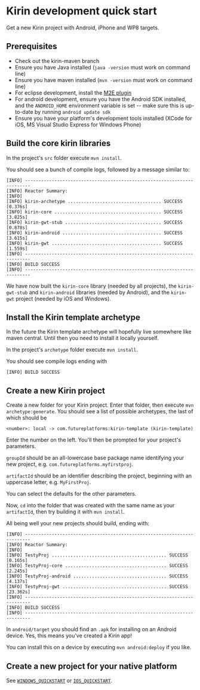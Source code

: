 # Kirin development quick start

Get a new Kirin project with Android, iPhone and WP8 targets.

## Prerequisites

* Check out the kirin-maven branch
* Ensure you have Java installed (`java -version` must work on command line)
* Ensure you have maven installed (`mvn -version` must work on command line)
* For eclipse development, install the [M2E plugin](http://eclipse.org/m2e/)
* For android development, ensure you have the Android SDK installed, and the `ANDROID_HOME` environment variable is set -- make sure this is up-to-date by running `android update sdk`
* Ensure you have your platform's development tools installed (XCode for iOS, MS Visual Studio Express for Windows Phone)

## Build the core kirin libraries

In the project's `src` folder execute `mvn install`.

You should see a bunch of compile logs, followed by a message similar to:

    [INFO] ------------------------------------------------------------------------
    [INFO] Reactor Summary:
    [INFO] 
    [INFO] kirin-archetype ................................... SUCCESS [0.376s]
    [INFO] kirin-core ........................................ SUCCESS [3.825s]
    [INFO] kirin-gwt-stub .................................... SUCCESS [0.878s]
    [INFO] kirin-android ..................................... SUCCESS [3.615s]
    [INFO] kirin-gwt ......................................... SUCCESS [1.559s]
    [INFO] ------------------------------------------------------------------------
    [INFO] BUILD SUCCESS
    [INFO] ------------------------------------------------------------------------ 
    
We have now built the `kirin-core` library (needed by all projects), the `kirin-gwt-stub` and `kirin-android` libraries (needed by Android), and the `kirin-gwt` project (needed by iOS and Windows).

## Install the Kirin template archetype

In the future the Kirin template archetype will hopefully live somewhere like maven central.  Until then you need to install it locally yourself.

In the project's `archetype` folder execute `mvn install`.

You should see compile logs ending with
    
    [INFO] BUILD SUCCESS

## Create a new Kirin project
Create a new folder for your Kirin project.  Enter that folder, then execute `mvn archetype:generate`.  You should see a list of possible archetypes, the last of which should be 

    <number>: local -> com.futureplatforms:kirin-template (kirin-template)

Enter the number on the left.  You'll then be prompted for your project's parameters.  

`groupId` should be an all-lowercase base package name identifying your new project, e.g. `com.futureplatforms.myfirstproj`.  

`artifactId` should be an identifier describing the project, beginning with an uppercase letter, e.g. `MyFirstProj`.

You can select the defaults for the other parameters.

Now, `cd` into the folder that was created with the same name as your `artifactId`, then try building it with `mvn install`.

All being well your new projects should build, ending with:

    [INFO] ------------------------------------------------------------------------
    [INFO] Reactor Summary:
    [INFO] 
    [INFO] TestyProj ........................................... SUCCESS [0.165s]
    [INFO] TestyProj-core ...................................... SUCCESS [2.245s]
    [INFO] TestyProj-android ................................... SUCCESS [4.137s]
    [INFO] TestyProj-gwt ....................................... SUCCESS [23.362s]
    [INFO] ------------------------------------------------------------------------
    [INFO] BUILD SUCCESS
    [INFO] ------------------------------------------------------------------------

In `android/target` you should find an `.apk` for installing on an Android device.  Yes, this means you've created a Kirin app!

You can install this on a device by executing `mvn android:deploy` if you like.

## Create a new project for your native platform

See [`WINDOWS_QUICKSTART`](02-WINDOWS_QUICKSTART.md) or [`IOS_QUICKSTART`](03-IOS_QUICKSTART.md).

